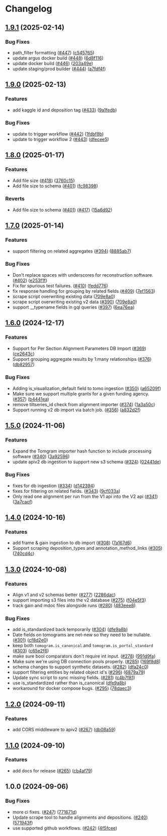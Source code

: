 # Changelog

## [1.9.1](https://github.com/chanzuckerberg/cryoet-data-portal-backend/compare/apiv2-v1.9.0...apiv2-v1.9.1) (2025-02-14)


### Bug Fixes

* path_filter formatting ([#447](https://github.com/chanzuckerberg/cryoet-data-portal-backend/issues/447)) ([c545765](https://github.com/chanzuckerberg/cryoet-data-portal-backend/commit/c54576577361eac52534be176a931f2d25a5f507))
* update argus docker build ([#448](https://github.com/chanzuckerberg/cryoet-data-portal-backend/issues/448)) ([6d8f116](https://github.com/chanzuckerberg/cryoet-data-portal-backend/commit/6d8f116deae27ba680b38e9291e690be218869b4))
* update docker build ([#446](https://github.com/chanzuckerberg/cryoet-data-portal-backend/issues/446)) ([203a49e](https://github.com/chanzuckerberg/cryoet-data-portal-backend/commit/203a49e1eb06901f8b16b0c0f6e64cfe1e3fe2cd))
* update staging/prod builder ([#444](https://github.com/chanzuckerberg/cryoet-data-portal-backend/issues/444)) ([a7fdf4f](https://github.com/chanzuckerberg/cryoet-data-portal-backend/commit/a7fdf4fd83082e88b88eb9c14c7558a42b23bb74))

## [1.9.0](https://github.com/chanzuckerberg/cryoet-data-portal-backend/compare/apiv2-v1.8.0...apiv2-v1.9.0) (2025-02-13)


### Features

* add kaggle id and deposition tag ([#433](https://github.com/chanzuckerberg/cryoet-data-portal-backend/issues/433)) ([9a1fedb](https://github.com/chanzuckerberg/cryoet-data-portal-backend/commit/9a1fedb80f074a2c22d9b6629acf42f9f5636a65))


### Bug Fixes

* update to trigger workflow ([#442](https://github.com/chanzuckerberg/cryoet-data-portal-backend/issues/442)) ([1fdbf8b](https://github.com/chanzuckerberg/cryoet-data-portal-backend/commit/1fdbf8b523de6198a6364ea24406d446a1b9eff6))
* update to trigger workflow 2 ([#443](https://github.com/chanzuckerberg/cryoet-data-portal-backend/issues/443)) ([dfecee5](https://github.com/chanzuckerberg/cryoet-data-portal-backend/commit/dfecee5ead6d52d99e6ab0ef779abd7bfe84e1bd))

## [1.8.0](https://github.com/chanzuckerberg/cryoet-data-portal-backend/compare/apiv2-v1.7.0...apiv2-v1.8.0) (2025-01-17)


### Features

* Add file size ([#418](https://github.com/chanzuckerberg/cryoet-data-portal-backend/issues/418)) ([3760c15](https://github.com/chanzuckerberg/cryoet-data-portal-backend/commit/3760c150d5c4762073821932133d046f07c373c2))
* Add file size to schema ([#401](https://github.com/chanzuckerberg/cryoet-data-portal-backend/issues/401)) ([fc98398](https://github.com/chanzuckerberg/cryoet-data-portal-backend/commit/fc98398745797c2e7fb9db32086b88194529c32b))


### Reverts

* Add file size to schema ([#401](https://github.com/chanzuckerberg/cryoet-data-portal-backend/issues/401)) ([#417](https://github.com/chanzuckerberg/cryoet-data-portal-backend/issues/417)) ([15a6d92](https://github.com/chanzuckerberg/cryoet-data-portal-backend/commit/15a6d921c4e4b66e7ffa679db4093e768a3ad93d))

## [1.7.0](https://github.com/chanzuckerberg/cryoet-data-portal-backend/compare/apiv2-v1.6.0...apiv2-v1.7.0) (2025-01-14)


### Features

* support filtering on related aggregates ([#394](https://github.com/chanzuckerberg/cryoet-data-portal-backend/issues/394)) ([8885ab7](https://github.com/chanzuckerberg/cryoet-data-portal-backend/commit/8885ab734a8f753ddaaf3b4f08f780f3b08f7ac4))


### Bug Fixes

* Don't replace spaces with underscores for reconstruction software. ([#402](https://github.com/chanzuckerberg/cryoet-data-portal-backend/issues/402)) ([e253f1f](https://github.com/chanzuckerberg/cryoet-data-portal-backend/commit/e253f1fa2e31c0e7909933dd2b88ead3d3708a87))
* Fix for spurious test failures. ([#410](https://github.com/chanzuckerberg/cryoet-data-portal-backend/issues/410)) ([fedd776](https://github.com/chanzuckerberg/cryoet-data-portal-backend/commit/fedd77611f15f8c2dd33bd1b1e57108f7d5f8456))
* fix response handling for grouping by related fields  ([#409](https://github.com/chanzuckerberg/cryoet-data-portal-backend/issues/409)) ([7ef1563](https://github.com/chanzuckerberg/cryoet-data-portal-backend/commit/7ef1563367b1a7499834537cb09fe85ab3fa4c76))
* scrape script overwriting existing data ([709e8a0](https://github.com/chanzuckerberg/cryoet-data-portal-backend/commit/709e8a006b542abe824edc394281059dda29a757))
* scrape script overwriting existing v2 data ([#390](https://github.com/chanzuckerberg/cryoet-data-portal-backend/issues/390)) ([709e8a0](https://github.com/chanzuckerberg/cryoet-data-portal-backend/commit/709e8a006b542abe824edc394281059dda29a757))
* support __typename fields in gql queries ([#397](https://github.com/chanzuckerberg/cryoet-data-portal-backend/issues/397)) ([6ea76ea](https://github.com/chanzuckerberg/cryoet-data-portal-backend/commit/6ea76eab06864914ce16cbbd81da844f13e172e2))

## [1.6.0](https://github.com/chanzuckerberg/cryoet-data-portal-backend/compare/apiv2-v1.5.0...apiv2-v1.6.0) (2024-12-17)


### Features

* Support for Per Section Alignment Parameters DB Import ([#369](https://github.com/chanzuckerberg/cryoet-data-portal-backend/issues/369)) ([ce2643c](https://github.com/chanzuckerberg/cryoet-data-portal-backend/commit/ce2643cadf643a18455405996d2856753a0ccbed))
* Support grouping aggregate results by 1:many relationships ([#376](https://github.com/chanzuckerberg/cryoet-data-portal-backend/issues/376)) ([db82957](https://github.com/chanzuckerberg/cryoet-data-portal-backend/commit/db82957625a4eab20e4fa02fa9790b90539336ae))


### Bug Fixes

* Adding is_visualization_default field to tomo ingestion ([#350](https://github.com/chanzuckerberg/cryoet-data-portal-backend/issues/350)) ([a65209f](https://github.com/chanzuckerberg/cryoet-data-portal-backend/commit/a65209fd2bf3ba80589be5cdc7f709930bb251fd))
* Make sure we support multiple grants for a given funding agency. ([#357](https://github.com/chanzuckerberg/cryoet-data-portal-backend/issues/357)) ([b4441ea](https://github.com/chanzuckerberg/cryoet-data-portal-backend/commit/b4441eafc1f0081378f3bc3fc2c214784abf8e99))
* remove tiltseries_id check from alignment importer ([#374](https://github.com/chanzuckerberg/cryoet-data-portal-backend/issues/374)) ([1a3a50c](https://github.com/chanzuckerberg/cryoet-data-portal-backend/commit/1a3a50c0bbcd31489a1426b132cf1c48edb23294))
* Support running v2 db import via batch job. ([#356](https://github.com/chanzuckerberg/cryoet-data-portal-backend/issues/356)) ([a832d2f](https://github.com/chanzuckerberg/cryoet-data-portal-backend/commit/a832d2f541c6413ad295b5386eaf9c76675490fb))

## [1.5.0](https://github.com/chanzuckerberg/cryoet-data-portal-backend/compare/apiv2-v1.4.0...apiv2-v1.5.0) (2024-11-06)


### Features

* Expand the Tomgram importer hash function to include processing software ([#340](https://github.com/chanzuckerberg/cryoet-data-portal-backend/issues/340)) ([3a92596](https://github.com/chanzuckerberg/cryoet-data-portal-backend/commit/3a92596e94293f3026547939422ac6cf0440ff04))
* update apiv2 db ingestion to support new s3 schema ([#324](https://github.com/chanzuckerberg/cryoet-data-portal-backend/issues/324)) ([02441de](https://github.com/chanzuckerberg/cryoet-data-portal-backend/commit/02441dea0c008ac476bb0e993fb01c8331cd8f8b))


### Bug Fixes

* fixes for db ingestion ([#334](https://github.com/chanzuckerberg/cryoet-data-portal-backend/issues/334)) ([d142394](https://github.com/chanzuckerberg/cryoet-data-portal-backend/commit/d1423949f534667fc6131eb29729c040461cc16d))
* fixes for filtering on related fields. ([#343](https://github.com/chanzuckerberg/cryoet-data-portal-backend/issues/343)) ([9cf033a](https://github.com/chanzuckerberg/cryoet-data-portal-backend/commit/9cf033ab930a7a11e971eac65efcbf6644a0b935))
* Only read one alignment per run from the V1 api into the V2 api ([#341](https://github.com/chanzuckerberg/cryoet-data-portal-backend/issues/341)) ([3a7cacf](https://github.com/chanzuckerberg/cryoet-data-portal-backend/commit/3a7cacf03fae251a401088143719e7d201f1545e))

## [1.4.0](https://github.com/chanzuckerberg/cryoet-data-portal-backend/compare/apiv2-v1.3.0...apiv2-v1.4.0) (2024-10-16)


### Features

* add frame & gain ingestion to db import ([#308](https://github.com/chanzuckerberg/cryoet-data-portal-backend/issues/308)) ([7a167d6](https://github.com/chanzuckerberg/cryoet-data-portal-backend/commit/7a167d651bb5b89425695adc7eb0e427979c5aae))
* Support scraping deposition_types and annotation_method_links ([#305](https://github.com/chanzuckerberg/cryoet-data-portal-backend/issues/305)) ([740cd4c](https://github.com/chanzuckerberg/cryoet-data-portal-backend/commit/740cd4c1418f9852d927347fb5b05212e1e2369f))

## [1.3.0](https://github.com/chanzuckerberg/cryoet-data-portal-backend/compare/apiv2-v1.2.0...apiv2-v1.3.0) (2024-10-08)


### Features

* Align v1 and v2 schemas better ([#277](https://github.com/chanzuckerberg/cryoet-data-portal-backend/issues/277)) ([2286dac](https://github.com/chanzuckerberg/cryoet-data-portal-backend/commit/2286dacd613c7ef29a157e6151cf8fb886c8a5da))
* support importing s3 files into the v2 database ([#275](https://github.com/chanzuckerberg/cryoet-data-portal-backend/issues/275)) ([f04e5f3](https://github.com/chanzuckerberg/cryoet-data-portal-backend/commit/f04e5f3df2482f8d8a630628cd8154f3e487a998))
* track gain and mdoc files alongside runs ([#280](https://github.com/chanzuckerberg/cryoet-data-portal-backend/issues/280)) ([483eee8](https://github.com/chanzuckerberg/cryoet-data-portal-backend/commit/483eee815a94903898e70c0d776af82e91440782))


### Bug Fixes

* add is_standardized back temporarily ([#304](https://github.com/chanzuckerberg/cryoet-data-portal-backend/issues/304)) ([dfe9a8b](https://github.com/chanzuckerberg/cryoet-data-portal-backend/commit/dfe9a8bc409b7f011349992f0bd1923f4a9f4289))
* Date fields on tomograms are net-new so they need to be nullable. ([#301](https://github.com/chanzuckerberg/cryoet-data-portal-backend/issues/301)) ([cf8d2e0](https://github.com/chanzuckerberg/cryoet-data-portal-backend/commit/cf8d2e0b97da7f0fb7a4ef28319e75f83ea1a9d1))
* keep both `tomogram.is_canonical` and `tomogram.is_portal_standard` ([#303](https://github.com/chanzuckerberg/cryoet-data-portal-backend/issues/303)) ([c65e2f6](https://github.com/chanzuckerberg/cryoet-data-portal-backend/commit/c65e2f66244453f32c5f76f0e672171b199c0f3a))
* make sure bool comparators don't require int input. ([#278](https://github.com/chanzuckerberg/cryoet-data-portal-backend/issues/278)) ([991d9fa](https://github.com/chanzuckerberg/cryoet-data-portal-backend/commit/991d9fadfe622268083d39628be3a0ea8eb456e3))
* Make sure we're using DB connection pools properly. ([#285](https://github.com/chanzuckerberg/cryoet-data-portal-backend/issues/285)) ([169f8d8](https://github.com/chanzuckerberg/cryoet-data-portal-backend/commit/169f8d8429c452954f9e3f69acfb9542c9ac1335))
* schema changes to support synthetic datasets. ([#282](https://github.com/chanzuckerberg/cryoet-data-portal-backend/issues/282)) ([dfa24c0](https://github.com/chanzuckerberg/cryoet-data-portal-backend/commit/dfa24c0e4d65287edb98b5fb0fd677f42b89dad7))
* support filtering entities by related object id's ([#296](https://github.com/chanzuckerberg/cryoet-data-portal-backend/issues/296)) ([6879a79](https://github.com/chanzuckerberg/cryoet-data-portal-backend/commit/6879a7930e9b44d5be1b94c64545e710c883e1e5))
* Update sync script to sync missing fields. ([#281](https://github.com/chanzuckerberg/cryoet-data-portal-backend/issues/281)) ([c4b7f81](https://github.com/chanzuckerberg/cryoet-data-portal-backend/commit/c4b7f8169765e668cfd05962443e66730fdc92c7))
* use is_standardized rather than is_canonical ([dfe9a8b](https://github.com/chanzuckerberg/cryoet-data-portal-backend/commit/dfe9a8bc409b7f011349992f0bd1923f4a9f4289))
* workaround for docker compose bugs. ([#295](https://github.com/chanzuckerberg/cryoet-data-portal-backend/issues/295)) ([78daec3](https://github.com/chanzuckerberg/cryoet-data-portal-backend/commit/78daec360edaf6aad763dbd3f63f99098683dd2a))

## [1.2.0](https://github.com/chanzuckerberg/cryoet-data-portal-backend/compare/apiv2-v1.1.0...apiv2-v1.2.0) (2024-09-11)


### Features

* add CORS middleware to apiv2 ([#267](https://github.com/chanzuckerberg/cryoet-data-portal-backend/issues/267)) ([db08a59](https://github.com/chanzuckerberg/cryoet-data-portal-backend/commit/db08a590476ea532c69e2a757425173f3b3b6941))

## [1.1.0](https://github.com/chanzuckerberg/cryoet-data-portal-backend/compare/apiv2-v1.0.0...apiv2-v1.1.0) (2024-09-10)


### Features

* add docs for release ([#265](https://github.com/chanzuckerberg/cryoet-data-portal-backend/issues/265)) ([cb4af79](https://github.com/chanzuckerberg/cryoet-data-portal-backend/commit/cb4af7956737e225a9429684ca6202ac24f60781))

## 1.0.0 (2024-09-06)


### Bug Fixes

* more ci fixes. ([#247](https://github.com/chanzuckerberg/cryoet-data-portal-backend/issues/247)) ([771671d](https://github.com/chanzuckerberg/cryoet-data-portal-backend/commit/771671da21c22d3600b8b7c88ac8c0b1bc3ce3b1))
* Update scrape tool to handle alignments and depositions. ([#240](https://github.com/chanzuckerberg/cryoet-data-portal-backend/issues/240)) ([571943f](https://github.com/chanzuckerberg/cryoet-data-portal-backend/commit/571943f1ed68b3e62b2f70a91f8de38925d2fd92))
* use supported github workflows. ([#242](https://github.com/chanzuckerberg/cryoet-data-portal-backend/issues/242)) ([4f5fcee](https://github.com/chanzuckerberg/cryoet-data-portal-backend/commit/4f5fcee7546c6bd77ad8dfe8346ac29be18f637d))
